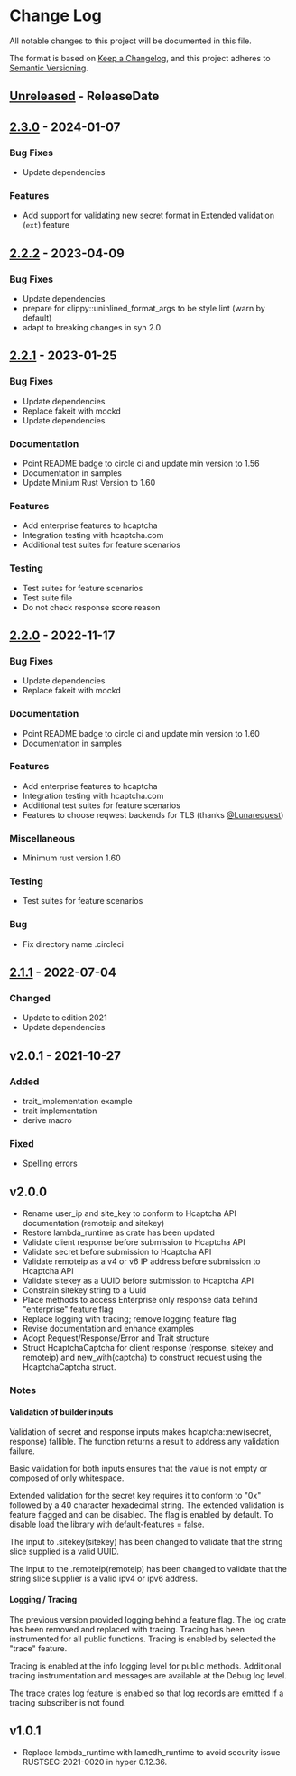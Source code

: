 # Change Log

All notable changes to this project will be documented in this file.

The format is based on [Keep a Changelog](https://keepachangelog.com/en/1.0.0/),
and this project adheres to [Semantic Versioning](https://semver.org/spec/v2.0.0.html).

<!-- next-header -->

## [Unreleased] - ReleaseDate

## [2.3.0] - 2024-01-07

### Bug Fixes

- Update dependencies

### Features

- Add support for validating new secret format in Extended validation (`ext`) feature

## [2.2.2] - 2023-04-09

### Bug Fixes

- Update dependencies
- prepare for clippy::uninlined_format_args to be style lint (warn by default)
- adapt to breaking changes in syn 2.0

## [2.2.1] - 2023-01-25

### Bug Fixes

- Update dependencies
- Replace fakeit with mockd
- Update dependencies

### Documentation

- Point README badge to circle ci and update min version to 1.56
- Documentation in samples
- Update Minium Rust Version to 1.60

### Features

- Add enterprise features to hcaptcha
- Integration testing with hcaptcha.com
- Additional test suites for feature scenarios

### Testing

- Test suites for feature scenarios
- Test suite file
- Do not check response score reason

## [2.2.0] - 2022-11-17

### Bug Fixes

- Update dependencies
- Replace fakeit with mockd

### Documentation

- Point README badge to circle ci and update min version to 1.60
- Documentation in samples

### Features

- Add enterprise features to hcaptcha
- Integration testing with hcaptcha.com
- Additional test suites for feature scenarios
- Features to choose reqwest backends for TLS (thanks [@Lunarequest])

### Miscellaneous

- Minimum rust version 1.60

### Testing

- Test suites for feature scenarios

### Bug

- Fix directory name .circleci

## [2.1.1] - 2022-07-04

### Changed

- Update to edition 2021
- Update dependencies

## v2.0.1 - 2021-10-27

### Added

- trait_implementation example
- trait implementation
- derive macro

### Fixed

- Spelling errors

## v2.0.0

- Rename user_ip and site_key to conform to Hcaptcha API documentation (remoteip and sitekey)
- Restore lambda_runtime as crate has been updated
- Validate client response before submission to Hcaptcha API
- Validate secret before submission to Hcaptcha API
- Validate remoteip as a v4 or v6 IP address before submission to Hcaptcha API
- Validate sitekey as a UUID before submission to Hcaptcha API
- Constrain sitekey string to a Uuid
- Place methods to access Enterprise only response data behind "enterprise" feature flag
- Replace logging with tracing; remove logging feature flag
- Revise documentation and enhance examples
- Adopt Request/Response/Error and Trait structure
- Struct HcaptchaCaptcha for client response (response, sitekey and remoteip) and new_with(captcha) to construct request using the HcaptchaCaptcha struct.

### Notes

#### Validation of builder inputs

Validation of secret and response inputs makes hcaptcha::new(secret, response) fallible. The function returns a result to address any validation failure.

Basic validation for both inputs ensures that the value is not empty or composed of only whitespace.

Extended validation for the secret key requires it to conform to "0x" followed by a 40 character hexadecimal string. The extended validation is feature flagged and can be disabled. The flag is enabled by default. To disable load the library with default-features = false.

The input to .sitekey(sitekey) has been changed to validate that the string slice supplied is a valid UUID.

The input to the .remoteip(remoteip) has been changed to validate that the string slice supplier is a valid ipv4 or ipv6 address.

#### Logging / Tracing

The previous version provided logging behind a feature flag. The log crate has been removed and replaced with tracing. Tracing has been instrumented for all public functions. Tracing is enabled by selected the "trace" feature.

Tracing is enabled at the info logging level for public methods. Additional tracing instrumentation and messages are available at the Debug log level.

The trace crates log feature is enabled so that log records are emitted if a tracing subscriber is not found.

## v1.0.1

- Replace lambda_runtime with lamedh_runtime to avoid security issue RUSTSEC-2021-0020 in hyper 0.12.36.

<!-- next-url -->
[Unreleased]: https://github.com/gortavoher/hcaptcha-rs/compare/hcaptcha-v2.3.0...HEAD
[2.3.0]: https://github.com/gortavoher/hcaptcha-rs/compare/hcaptcha-v2.2.2...hcaptcha-v2.3.0
[2.2.2]: https://github.com/gortavoher/hcaptcha-rs/compare/hcaptcha-v2.2.1...hcaptcha-v2.2.2
[2.2.1]: https://github.com/gortavoher/hcaptcha-rs/compare/hcaptcha-v2.2.0...hcaptcha-v2.2.1
[2.2.0]: https://github.com/gortavoher/hcaptcha-rs/compare/hcaptcha-v2.1.1...hcaptcha-v2.2.0
[2.1.1]: https://github.com/gortavoher/hcaptcha-rs/compare/v2.1.0...hcaptcha-v2.1.1
[@Lunarequest]: https://github.com/Lunarequest/Lunarequest
